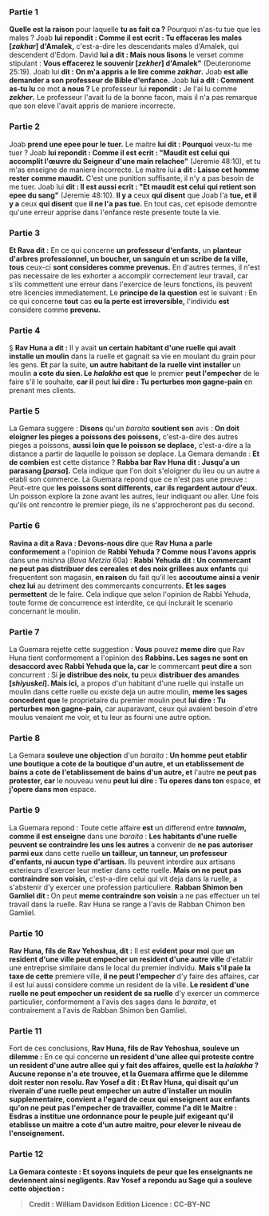 
### Partie 1
<b>Quelle est la raison</b> pour laquelle <b>tu as fait ca ?</b> Pourquoi n'as-tu tue que les males ? Joab <b>lui repondit : Comme il est ecrit : Tu effaceras les males [<i>zakhar</i>] d'Amalek,</b> c'est-a-dire les descendants males d'Amalek, qui descendent d'Edom. David <b>lui a dit : Mais nous lisons</b> le verset comme stipulant : <b>Vous effacerez le souvenir [<i>zekher</i>] d'Amalek"</b> (Deuteronome 25:19). Joab lui <b>dit : On m'a appris a le lire comme <i>zakhar</i>.</b> Joab <b>est alle demander a son <b>professeur de Bible</b> d'enfance.</b> Joab <b>lui a dit : Comment as-tu lu</b> ce mot <b>a nous ? </b> Le professeur lui <b>repondit :</b> Je l'ai lu comme <b><i>zekher</i>.</b> Le professeur l'avait lu de la bonne facon, mais il n'a pas remarque que son eleve l'avait appris de maniere incorrecte.

### Partie 2
Joab <b>prend une epee pour le tuer.</b> Le maitre <b>lui dit : Pourquoi</b> veux-tu me tuer ? Joab <b>lui repondit : Comme il est ecrit : "Maudit est celui qui accomplit l'œuvre du Seigneur d'une main relachee"</b> (Jeremie 48:10), et tu m'as enseigne de maniere incorrecte. Le maitre lui <b>a dit : Laisse cet homme rester comme maudit.</b> C'est une punition suffisante, il n'y a pas besoin de me tuer. Joab lui <b>dit : Il est aussi ecrit : "Et maudit est celui qui retient son epee du sang"</b> (Jeremie 48:10). <b>Il y a</b> ceux <b>qui disent</b> que Joab l'a <b>tue, et il y a</b> ceux <b>qui disent</b> que <b>il ne l'a pas tue.</b> En tout cas, cet episode demontre qu'une erreur apprise dans l'enfance reste presente toute la vie.

### Partie 3
<b>Et Rava dit :</b> En ce qui concerne <b>un professeur d'enfants,</b> un <b>planteur d'arbres professionnel, un boucher, un sanguin et un scribe de la ville, tous</b> ceux-ci <b>sont consideres comme prevenus.</b> En d'autres termes, il n'est pas necessaire de les exhorter a accomplir correctement leur travail, car s'ils commettent une erreur dans l'exercice de leurs fonctions, ils peuvent etre licencies immediatement. Le <b>principe de la question</b> est le suivant : En ce qui concerne <b>tout</b> cas <b>ou la perte est irreversible,</b> l'individu <b>est</b> considere comme <b>prevenu.</b>

### Partie 4
§ <b>Rav Huna a dit :</b> Il y avait <b>un certain habitant d'une ruelle qui avait installe un moulin</b> dans la ruelle et gagnait sa vie en moulant du grain pour les gens. <b>Et</b> par la suite, <b>un autre habitant de la ruelle vint installer</b> un moulin <b>a cote du sien. Le <i>halakha</i> est que</b> le premier <b>peut l'empecher</b> de le faire s'il le souhaite, <b>car il</b> peut <b>lui dire : Tu perturbes mon gagne-pain</b> en prenant mes clients.

### Partie 5
La Gemara suggere : <b>Disons</b> qu'un <i>baraita</i> <b>soutient son</b> avis : <b>On doit eloigner les pieges a poissons des poissons,</b> c'est-a-dire des autres pieges a poissons, <b>aussi loin que le poisson se deplace,</b> c'est-a-dire a la distance a partir de laquelle le poisson se deplace. La Gemara demande : <b>Et de combien</b> est cette distance ? <b>Rabba bar Rav Huna dit : Jusqu'a un parasang [<i>parsa</i>].</b> Cela indique que l'on doit s'eloigner du lieu ou un autre a etabli son commerce. La Guemara repond que ce n'est pas une preuve : Peut-etre que <b>les poissons sont differents, car ils regardent autour d'eux.</b> Un poisson explore la zone avant les autres, leur indiquant ou aller. Une fois qu'ils ont rencontre le premier piege, ils ne s'approcheront pas du second.

### Partie 6
<b>Ravina a dit a Rava : Devons-nous dire</b> que <b>Rav Huna a parle conformement</b> a l'opinion de <b>Rabbi Yehuda ? Comme nous l'avons appris</b> dans une mishna (<i>Bava Metzia</i> 60a) : <b>Rabbi Yehuda dit : Un commercant ne peut pas distribuer des cereales et des noix grillees aux enfants</b> qui frequentent son magasin, <b>en raison</b> du fait qu'il</b> les <b>accoutume ainsi a venir chez lui</b> au detriment des commercants concurrents. <b>Et les sages permettent</b> de le faire. Cela indique que selon l'opinion de Rabbi Yehuda, toute forme de concurrence est interdite, ce qui inclurait le scenario concernant le moulin.

### Partie 7
La Guemara rejette cette suggestion : <b>Vous</b> pouvez <b>meme dire</b> que Rav Huna tient conformement a l'opinion des <b>Rabbins. Les sages ne sont en desaccord avec Rabbi Yehuda que la, car</b> le commercant <b>peut dire a</b> son concurrent : Si <b>je distribue des noix, tu</b> peux <b>distribuer des amandes [<i>shiyuskei</i>]. Mais ici,</b> a propos d'un habitant d'une ruelle qui installe un moulin dans cette ruelle ou existe deja un autre moulin, <b>meme les sages concedent que</b> le proprietaire du premier moulin peut <b>lui dire : Tu perturbes mon gagne-pain,</b> car auparavant, ceux qui avaient besoin d'etre moulus venaient me voir, et tu leur as fourni une autre option.

### Partie 8
La Gemara <b>souleve une objection</b> d'un <i>baraita</i> : <b>Un homme peut etablir une boutique a cote de la boutique d'un autre, et un etablissement de bains a cote de l'etablissement de bains d'un autre, et</b> l'autre <b>ne peut pas protester, car</b> le nouveau venu <b>peut lui dire : Tu operes dans ton</b> espace, <b>et j'opere dans mon</b> espace.

### Partie 9
La Guemara repond : Toute cette affaire <b>est</b> un differend entre <b><i>tannaim</i>, comme il est enseigne</b> dans une <i>baraita</i> : <b>Les habitants d'une ruelle peuvent se contraindre les uns les autres</b> a convenir de <b>ne pas autoriser parmi eux</b> dans cette ruelle <b>un tailleur, un tanneur, un professeur d'enfants, ni aucun type d'artisan.</b> Ils peuvent interdire aux artisans exterieurs d'exercer leur metier dans cette ruelle. <b>Mais on ne peut pas contraindre son voisin,</b> c'est-a-dire celui qui vit deja dans la ruelle, a s'abstenir d'y exercer une profession particuliere. <b>Rabban Shimon ben Gamliel dit : </b> On peut <b>meme contraindre son voisin</b> a ne pas effectuer un tel travail dans la ruelle. Rav Huna se range a l'avis de Rabban Chimon ben Gamliel.

### Partie 10
<b>Rav Huna, fils de Rav Yehoshua, dit :</b> Il est <b>evident pour moi</b> que <b>un resident d'une <b>ville</b> peut empecher un resident d'une autre ville</b> d'etablir une entreprise similaire dans le local du premier individu. <b>Mais s'il paie la taxe de cette</b> premiere ville, <b>il ne peut l'empecher</b> d'y faire des affaires, car il est lui aussi considere comme un resident de la ville. <b>Le resident d'une ruelle ne peut empecher un resident de sa ruelle</b> d'y exercer un commerce particulier, conformement a l'avis des sages dans le <i>baraita</i>, et contrairement a l'avis de Rabban Shimon ben Gamliel.

### Partie 11
Fort de ces conclusions, <b>Rav Huna, fils de Rav Yehoshua, souleve un dilemme :</b> En ce qui concerne <b>un resident d'une <b>allee</b> qui proteste contre <b>un resident d'une autre allee</b> qui y fait des affaires, <b>quelle</b> est la <i>halakha</i> ? Aucune reponse n'a ete trouvee, et la Guemara affirme que le dilemme <b>doit rester</b> non resolu. <b>Rav Yosef a dit : Et Rav Huna,</b> qui disait qu'un riverain d'une ruelle peut empecher un autre d'installer un moulin supplementaire, <b>convient a l'egard de ceux qui enseignent aux enfants qu'on ne peut pas l'empecher</b> de travailler, <b>comme l'a dit le Maitre : Esdras a institue</b> une ordonnance <b>pour le peuple juif</b> exigeant <b>qu'il etablisse</b> un <b>maitre a cote</b> d'un autre <b>maitre,</b> pour elever le niveau de l'enseignement.

### Partie 12
La Gemara conteste : <b>Et soyons inquiets de peur</b> que les enseignants <b>ne deviennent</b> ainsi <b>negligents.</b> Rav Yosef <b>a repondu</b> au Sage qui a souleve cette objection :

>Credit : William Davidson Edition
>Licence : CC-BY-NC
